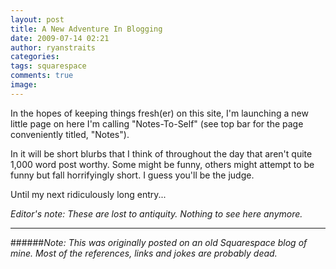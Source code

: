 ```yaml
---
layout: post
title: A New Adventure In Blogging
date: 2009-07-14 02:21
author: ryanstraits
categories:
tags: squarespace
comments: true
image:
---
```


In the hopes of keeping things fresh(er) on this site, I'm launching a new little page on here I'm calling "Notes-To-Self" (see top bar for the page conveniently titled, "Notes").

<!-- break -->

In it will be short blurbs that I think of throughout the day that aren't quite 1,000 word post worthy. Some might be funny, others might attempt to be funny but fall horrifyingly short. I guess you'll be the judge.

Until my next ridiculously long entry...

*Editor's note: These are lost to antiquity. Nothing to see here anymore.*

---

######*Note: This was originally posted on an old Squarespace blog of mine. Most of the references, links and jokes are probably dead.*

